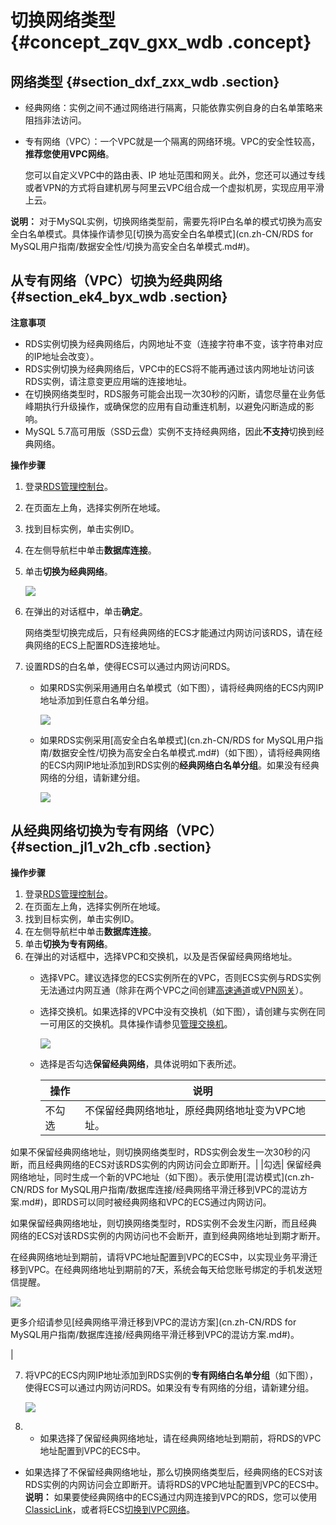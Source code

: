# 切换网络类型 {#concept_zqv_gxx_wdb .concept}

## 网络类型 {#section_dxf_zxx_wdb .section}

-   经典网络：实例之间不通过网络进行隔离，只能依靠实例自身的白名单策略来阻挡非法访问。
-   专有网络（VPC）：一个VPC就是一个隔离的网络环境。VPC的安全性较高，**推荐您使用VPC网络**。

    您可以自定义VPC中的路由表、IP 地址范围和网关。此外，您还可以通过专线或者VPN的方式将自建机房与阿里云VPC组合成一个虚拟机房，实现应用平滑上云。


**说明：** 对于MySQL实例，切换网络类型前，需要先将IP白名单的模式切换为高安全白名单模式。具体操作请参见[切换为高安全白名单模式](cn.zh-CN/RDS for MySQL用户指南/数据安全性/切换为高安全白名单模式.md#)。

## 从专有网络（VPC）切换为经典网络 {#section_ek4_byx_wdb .section}

**注意事项**

-   RDS实例切换为经典网络后，内网地址不变（连接字符串不变，该字符串对应的IP地址会改变）。
-   RDS实例切换为经典网络后，VPC中的ECS将不能再通过该内网地址访问该RDS实例，请注意变更应用端的连接地址。
-   在切换网络类型时，RDS服务可能会出现一次30秒的闪断，请您尽量在业务低峰期执行升级操作，或确保您的应用有自动重连机制，以避免闪断造成的影响。
-   MySQL 5.7高可用版（SSD云盘）实例不支持经典网络，因此**不支持**切换到经典网络。

**操作步骤**

1.  登录[RDS管理控制台](https://rds.console.aliyun.com/)。
2.  在页面左上角，选择实例所在地域。
3.  找到目标实例，单击实例ID。
4.  在左侧导航栏中单击**数据库连接**。
5.  单击**切换为经典网络**。

    ![](http://static-aliyun-doc.oss-cn-hangzhou.aliyuncs.com/assets/img/7943/154458684912632_zh-CN.png)

6.  在弹出的对话框中，单击**确定**。

    网络类型切换完成后，只有经典网络的ECS才能通过内网访问该RDS，请在经典网络的ECS上配置RDS连接地址。

7.  设置RDS的白名单，使得ECS可以通过内网访问RDS。
    -   如果RDS实例采用通用白名单模式（如下图），请将经典网络的ECS内网IP地址添加到任意白名单分组。

        ![](http://static-aliyun-doc.oss-cn-hangzhou.aliyuncs.com/assets/img/7943/154458684912631_zh-CN.png)

    -   如果RDS实例采用[高安全白名单模式](cn.zh-CN/RDS for MySQL用户指南/数据安全性/切换为高安全白名单模式.md#)（如下图），请将经典网络的ECS内网IP地址添加到RDS实例的**经典网络白名单分组**。如果没有经典网络的分组，请新建分组。

        ![](http://static-aliyun-doc.oss-cn-hangzhou.aliyuncs.com/assets/img/7943/154458685012630_zh-CN.png)


## 从经典网络切换为专有网络（VPC） {#section_jl1_v2h_cfb .section}

**操作步骤**

1.  登录[RDS管理控制台](https://rds.console.aliyun.com/)。
2.  在页面左上角，选择实例所在地域。
3.  找到目标实例，单击实例ID。
4.  在左侧导航栏中单击**数据库连接**。
5.  单击**切换为专有网络**。
6.  在弹出的对话框中，选择VPC和交换机，以及是否保留经典网络地址。
    -   选择VPC。建议选择您的ECS实例所在的VPC，否则ECS实例与RDS实例无法通过内网互通（除非在两个VPC之间创建[高速通道](../../../../../cn.zh-CN/快速入门/同账号VPC互连.md)或[VPN网关](../../../../../cn.zh-CN/IPsec-VPN入门/配置VPC到VPC连接.md)）。
    -   选择交换机。如果选择的VPC中没有交换机（如下图），请创建与实例在同一可用区的交换机。具体操作请参见[管理交换机](../../../../../cn.zh-CN/用户指南/管理交换机.md)。

        ![](http://static-aliyun-doc.oss-cn-hangzhou.aliyuncs.com/assets/img/7943/15445868503260_zh-CN.png)

    -   选择是否勾选**保留经典网络**，具体说明如下表所述。

        |操作|说明|
        |--|--|
        |不勾选|不保留经典网络地址，原经典网络地址变为VPC地址。

如果不保留经典网络地址，则切换网络类型时，RDS实例会发生一次30秒的闪断，而且经典网络的ECS对该RDS实例的内网访问会立即断开。|
        |勾选| 保留经典网络地址，同时生成一个新的VPC地址（如下图）。表示使用[混访模式](cn.zh-CN/RDS for MySQL用户指南/数据库连接/经典网络平滑迁移到VPC的混访方案.md#)，即RDS可以同时被经典网络和VPC的ECS通过内网访问。

 如果保留经典网络地址，则切换网络类型时，RDS实例不会发生闪断，而且经典网络的ECS对该RDS实例的内网访问也不会断开，直到经典网络地址到期才断开。

 在经典网络地址到期前，请将VPC地址配置到VPC的ECS中，以实现业务平滑迁移到VPC。在经典网络地址到期前的7天，系统会每天给您账号绑定的手机发送短信提醒。

 ![](http://static-aliyun-doc.oss-cn-hangzhou.aliyuncs.com/assets/img/7943/154458685012639_zh-CN.png)

 更多介绍请参见[经典网络平滑迁移到VPC的混访方案](cn.zh-CN/RDS for MySQL用户指南/数据库连接/经典网络平滑迁移到VPC的混访方案.md#)。

 |

7.  将VPC的ECS内网IP地址添加到RDS实例的**专有网络白名单分组**（如下图），使得ECS可以通过内网访问RDS。如果没有专有网络的分组，请新建分组。

    ![](http://static-aliyun-doc.oss-cn-hangzhou.aliyuncs.com/assets/img/7943/154458685012638_zh-CN.png)

8.  -   如果选择了保留经典网络地址，请在经典网络地址到期前，将RDS的VPC地址配置到VPC的ECS中。
-   如果选择了不保留经典网络地址，那么切换网络类型后，经典网络的ECS对该RDS实例的内网访问会立即断开。请将RDS的VPC地址配置到VPC的ECS中。
    **说明：** 如果要使经典网络中的ECS通过内网连接到VPC的RDS，您可以使用[ClassicLink](../../../../../cn.zh-CN/用户指南/ClassicLink/ClassicLink概述.md)，或者将ECS[切换到VPC网络](../../../../../cn.zh-CN/最佳实践/经典网络迁移到VPC/ECS实例迁移.md)。


